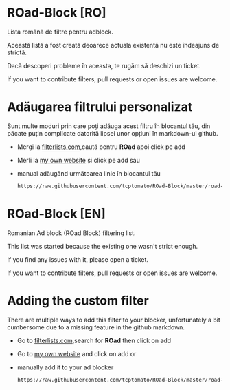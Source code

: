 
# ROad-Block [RO]
Lista română de filtre pentru adblock.

Această listă a fost creată deoarece actuala existentă nu este îndeajuns de strictă.

Dacă descoperi probleme în aceasta, te rugăm să deschizi un ticket.

If you want to contribute filters, pull requests or open issues are welcome.


# Adăugarea filtrului personalizat

Sunt multe moduri prin care poți adăuga acest filtru în blocantul tău, din păcate puțin complicate datorită lipsei unor opțiuni în markdown-ul github.

* Mergi la [filterlists.com](https://filterlists.com/),caută pentru **ROad** apoi click pe add
* Merli la [my own website](http://www.kepler42.net/test.html) și click pe add
sau
* manual adăugând următoarea linie în blocantul tău

  ```HTML
  https://raw.githubusercontent.com/tcptomato/ROad-Block/master/road-block-filters.txt
  ```


# ROad-Block [EN]
Romanian Ad block (ROad Block) filtering list.

This list was started because the existing one wasn't strict enough.

If you find any issues with it, please open a ticket.

If you want to contribute filters, pull requests or open issues are welcome.


# Adding the custom filter

There are multiple ways to add this filter to your blocker, unfortunately a bit cumbersome due to a missing feature in the github markdown.

* Go to [filterlists.com](https://filterlists.com/),search for **ROad** then click on add
* Go to [my own website](http://www.kepler42.net/test.html) and click on add
or
* manually add it to your ad blocker

  ```HTML
  https://raw.githubusercontent.com/tcptomato/ROad-Block/master/road-block-filters.txt
  ```
